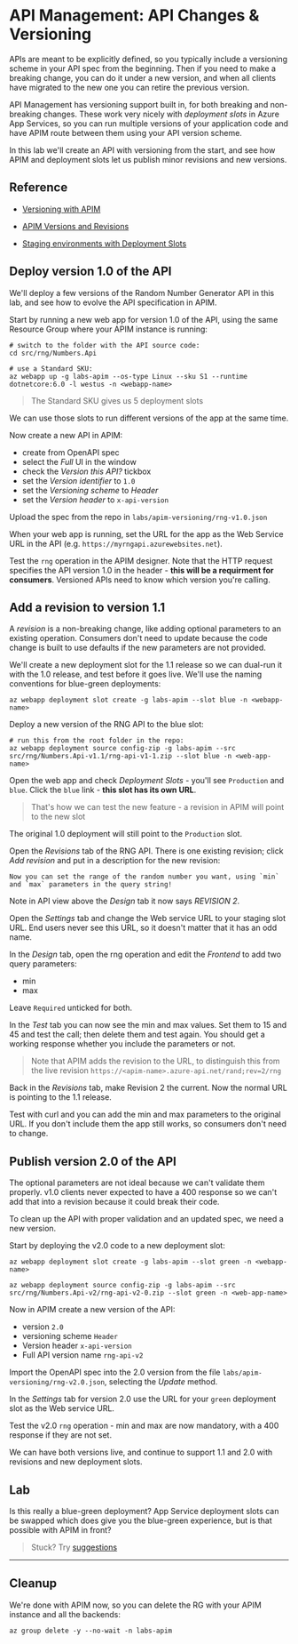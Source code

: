 # API Management: API Changes & Versioning

APIs are meant to be explicitly defined, so you typically include a versioning scheme in your API spec from the beginning. Then if you need to make a breaking change, you can do it under a new version, and when all clients have migrated to the new one you can retire the previous version.

API Management has versioning support built in, for both breaking and non-breaking changes. These work very nicely with _deployment slots_ in Azure App Services, so you can run multiple versions of your application code and have APIM route between them using your API version scheme.

In this lab we'll create an API with versioning from the start, and see how APIM and deployment slots let us publish minor revisions and new versions.

## Reference

- [Versioning with APIM](https://azure.microsoft.com/en-gb/blog/api-versioning-with-azure-api-management/)

- [APIM Versions and Revisions](https://azure.microsoft.com/en-gb/blog/versions-revisions/)

- [Staging environments with Deployment Slots](https://learn.microsoft.com/en-us/azure/app-service/deploy-staging-slots)

## Deploy version 1.0 of the API

We'll deploy a few versions of the Random Number Generator API in this lab, and see how to evolve the API specification in APIM.

Start by running a new web app for version 1.0 of the API, using the same Resource Group where your APIM instance is running:

``` 
# switch to the folder with the API source code:
cd src/rng/Numbers.Api

# use a Standard SKU:
az webapp up -g labs-apim --os-type Linux --sku S1 --runtime dotnetcore:6.0 -l westus -n <webapp-name>
```

> The Standard SKU gives us 5 deployment slots

We can use those slots to run different versions of the app at the same time.

Now create a new API in APIM:

- create from OpenAPI spec
- select the _Full_ UI in the window
- check the _Version this API?_ tickbox 
- set the _Version identifier_ to `1.0`
- set the _Versioning scheme_ to _Header_
- set the _Version header_ to `x-api-version`

Upload the spec from the repo in `labs/apim-versioning/rng-v1.0.json`

When your web app is running, set the URL for the app as the Web Service URL in the API (e.g. `https://myrngapi.azurewebsites.net`).

Test the `rng` operation in the APIM designer. Note that the HTTP request specifies the API version 1.0 in the header - **this will be a requirment for consumers**. Versioned APIs need to know which version you're calling.

## Add a revision to version 1.1

A _revision_ is a non-breaking change, like adding optional parameters to an existing operation. Consumers don't need to update because the code change is built to use defaults if the new parameters are not provided.

We'll create a new deployment slot for the 1.1 release so we can dual-run it with the 1.0 release, and test before it goes live. We'll use the naming conventions for blue-green deployments:

```
az webapp deployment slot create -g labs-apim --slot blue -n <webapp-name>
```

Deploy a new version of the RNG API to the blue slot:

```
# run this from the root folder in the repo:
az webapp deployment source config-zip -g labs-apim --src src/rng/Numbers.Api-v1.1/rng-api-v1-1.zip --slot blue -n <web-app-name>
```

Open the web app and check _Deployment Slots_ - you'll see `Production` and `blue`. Click the `blue` link - **this slot has its own URL**.

> That's how we can test the new feature - a revision in APIM will point to the new slot

The original 1.0 deployment will still point to the `Production` slot.

Open the _Revisions_ tab of the RNG API. There is one existing revision; click _Add revision_ and put in a description for the new revision:

```
Now you can set the range of the random number you want, using `min` and `max` parameters in the query string!
```

Note in API view above the _Design_ tab it now says _REVISION 2_.

Open the _Settings_ tab and change the Web service URL to your staging slot URL. End users never see this URL, so it doesn't matter that it has an odd name.

In the _Design_ tab, open the rng operation and edit the _Frontend_ to add two query parameters:

- min
- max

Leave `Required` unticked for both.

In the _Test_ tab you can now see the min and max values. Set them to 15 and 45 and test the call; then delete them and test again. You should get a working response whether you include the parameters or not.

> Note that APIM adds the revision to the URL, to distinguish this from the live revision `https://<apim-name>.azure-api.net/rand;rev=2/rng`

Back in the _Revisions_ tab, make Revision 2 the current. Now the normal URL is pointing to the 1.1 release.

Test with curl and you can add the min and max parameters to the original URL. If you don't include them the app still works, so consumers don't need to change.


## Publish version 2.0 of the API

The optional parameters are not ideal because we can't validate them properly. v1.0 clients never expected to have a 400 response so we can't add that into a revision because it could break their code.

To clean up the API with proper validation and an updated spec, we need a new version.

Start by deploying the v2.0 code to a new deployment slot:

```
az webapp deployment slot create -g labs-apim --slot green -n <webapp-name>

az webapp deployment source config-zip -g labs-apim --src src/rng/Numbers.Api-v2/rng-api-v2-0.zip --slot green -n <web-app-name>
```

Now in APIM create a new version of the API:

- version `2.0`
- versioning scheme `Header`
- Version header `x-api-version`
- Full API version name `rng-api-v2`

Import the OpenAPI spec into the 2.0 version from the file `labs/apim-versioning/rng-v2.0.json`, selecting the _Update_ method.

In the _Settings_ tab for version 2.0 use the URL for your `green` deployment slot as the Web service URL.

Test the v2.0 `rng` operation - min and max are now mandatory, with a 400 response if they are not set.

We can have both versions live, and continue to support 1.1 and 2.0 with revisions and new deployment slots. 

## Lab

Is this really a blue-green deployment? App Service deployment slots can be swapped which does give you the blue-green experience, but is that possible with APIM in front?


> Stuck? Try [suggestions](suggestions.md) 
___

## Cleanup

We're done with APIM now, so you can delete the RG with your APIM instance and all the backends:

```
az group delete -y --no-wait -n labs-apim
```